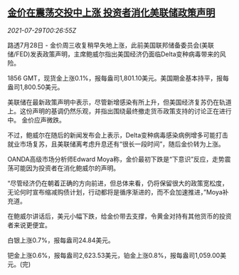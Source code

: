 <!--1627518662000-->
[金价在震荡交投中上涨 投资者消化美联储政策声明](https://cn.reuters.com/article/precious-metals-0728-wedn-idCNKBS2EZ00U)
------

<div><i>2021-07-29T00:26:55Z</i></div><p>路透7月28日 - 金价周三收复稍早失地上涨，此前美国联邦储备委员会(美联储/FED)发表政策声明，主席鲍威尔指出美国经济仍面临Delta变种病毒带来的风险。</p><p>1856 GMT，现货金上涨0.1%，报每盎司1,801.10美元。美国期金基本持平，报每盎司1,800.50美元。</p><p>美联储在最新政策声明中表示，尽管新增感染有所上升，但美国经济复苏仍在轨道上。这份声明的基调仍然乐观，并指出围绕最终撤走货币政策支持的讨论正在进行中。 金价应声微跌。</p><p>不过，鲍威尔在随后的新闻发布会上表示，Delta变种病毒感染病例增多可能打击就业市场复苏，且美联储离考虑升息还有“很长一段时间”，随后金价转为上涨。</p><p>OANDA高级市场分析师Edward Moya称，金价最初下跌是“下意识”反应，走势震荡可能因为投资者在消化鲍威尔的声明。</p><p>“尽管经济仍在朝着正确的方向前进，但总体来看，仍将保留很大的政策宽松度，无论何时宣布缩减购债计划，行动都将是循序渐进的，而不会加速推进，”Moya补充道。</p><p>在鲍威尔讲话后，美元小幅下跌，给金价带去支撑，令黄金对持有其他货币的投资者来说更便宜。</p><p>白银上涨0.7%，报每盎司24.84美元。</p><p>钯金上涨0.6%，报每盎司2,623.53美元，铂金上涨0.8%，报每盎司1,059.00美元。(完)</p>

